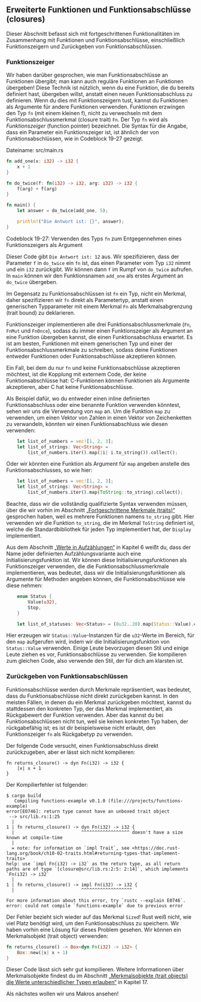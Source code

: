 ## Erweiterte Funktionen und Funktionsabschlüsse (closures)

Dieser Abschnitt befasst sich mit fortgeschrittenen Funktionalitäten im
Zusammenhang mit Funktionen und Funktionsabschlüsse, einschließlich
Funktionszeigern und Zurückgeben von Funktionsabschlüssen.

### Funktionszeiger

Wir haben darüber gesprochen, wie man Funktionsabschlüsse an Funktionen
übergibt; man kann auch reguläre Funktionen an Funktionen übergeben! Diese
Technik ist nützlich, wenn du eine Funktion, die du bereits definiert hast,
übergeben willst, anstatt einen neuen Funktionsabschluss zu definieren. Wenn du
dies mit Funktionszeigern tust, kannst du Funktionen als Argumente für andere
Funktionen verwenden. Funktionen erzwingen den Typ `fn` (mit einem kleinen f),
nicht zu verwechseln mit dem Funktionsabschlussmerkmal (closure trait) `Fn`.
Der Typ `fn` wird als *Funktionszeiger* (function pointer) bezeichnet. Die
Syntax für die Angabe, dass ein Parameter ein Funktionszeiger ist, ist ähnlich
der von Funktionsabschlüssen, wie in Codeblock 19-27 gezeigt.

<span class="filename">Dateiname: src/main.rs</span>

```rust
fn add_one(x: i32) -> i32 {
    x + 1
}

fn do_twice(f: fn(i32) -> i32, arg: i32) -> i32 {
    f(arg) + f(arg)
}

fn main() {
    let answer = do_twice(add_one, 5);

    println!("Die Antwort ist: {}", answer);
}
```

<span class="caption">Codeblock 19-27: Verwenden des Typs `fn` zum
Entgegennehmen eines Funktionszeigers als Argument</span>

Dieser Code gibt `Die Antwort ist: 12` aus. Wir spezifizieren, dass der
Parameter `f` in `do_twice` ein `fn` ist, das einen Parameter vom Typ `i32`
nimmt und ein `i32` zurückgibt. Wir können dann `f` im Rumpf von `do_twice`
aufrufen. In `main` können wir den Funktionsnamen `add_one` als erstes Argument
an `do_twice` übergeben.

Im Gegensatz zu Funktionsabschlüssen ist `fn` ein Typ, nicht ein Merkmal, daher
spezifizieren wir `fn` direkt als Parametertyp, anstatt einen generischen
Typparameter mit einem Merkmal `Fn` als Merkmalsabgrenzung (trait bound) zu
deklarieren.

Funktionszeiger implementieren alle drei Funktionsabschlussmerkmale (`Fn`,
`FnMut` und `FnOnce`), sodass du immer einen Funktionszeiger als Argument an
eine Funktion übergeben kannst, die einen Funktionsabschluss erwartet. Es ist
am besten, Funktionen mit einem generischen Typ und einer der
Funktionsabschlussmerkmale zu schreiben, sodass deine Funktionen entweder
Funktionen oder Funktionsabschlüsse akzeptieren können.

Ein Fall, bei dem du nur `fn` und keine Funktionsabschlüsse akzeptieren
möchtest, ist die Kopplung mit externem Code, der keine Funktionsabschlüsse
hat: C-Funktionen können Funktionen als Argumente akzeptieren, aber C hat keine
Funktionsabschlüsse.

Als Beispiel dafür, wo du entweder einen inline definierten Funktionsabschluss
oder eine benannte Funktion verwenden könntest, sehen wir uns die Verwendung
von `map` an. Um die Funktion `map` zu verwenden, um einen Vektor von Zahlen in
einen Vektor von Zeichenketten zu verwandeln, könnten wir einen
Funktionsabschluss wie diesen verwenden:

```rust
    let list_of_numbers = vec![1, 2, 3];
    let list_of_strings: Vec<String> =
        list_of_numbers.iter().map(|i| i.to_string()).collect();
```

Oder wir könnten eine Funktion als Argument für `map` angeben anstelle des
Funktionsabschlusses, so wie hier:

```rust
    let list_of_numbers = vec![1, 2, 3];
    let list_of_strings: Vec<String> =
        list_of_numbers.iter().map(ToString::to_string).collect();
```

Beachte, dass wir die vollständig qualifizierte Syntax verwenden müssen, über
die wir vorhin im Abschnitt [„Fortgeschrittene Merkmale
(traits)“][advanced-traits] gesprochen haben, weil es mehrere Funktionen namens
`to_string` gibt. Hier verwenden wir die Funktion `to_string`, die im Merkmal
`ToString` definiert ist, welche die Standardbibliothek für jeden Typ
implementiert hat, der `Display` implementiert.

Aus dem Abschnitt [„Werte in Aufzählungen“][enum-values] in Kapitel 6 weißt du,
dass der Name jeder definierten Aufzählungsvariante auch eine
Initialisierungsfunktion ist. Wir können diese Initialisierungsfunktionen als
Funktionszeiger verwenden, die die Funktionsabschlussmerkmale implementieren,
was bedeutet, dass wir die Initialisierungsfunktionen als Argumente für
Methoden angeben können, die Funktionsabschlüsse wie diese nehmen:

```rust
    enum Status {
        Value(u32),
        Stop,
    }

    let list_of_statuses: Vec<Status> = (0u32..20).map(Status::Value).collect();
```

Hier erzeugen wir `Status::Value`-Instanzen für die `u32`-Werte im Bereich, für
den `map` aufgerufen wird, indem wir die Initialisierungsfunktion von
`Status::Value` verwenden. Einige Leute bevorzugen diesen Stil und einige Leute
ziehen es vor, Funktionsabschlüsse zu verwenden. Sie kompilieren zum gleichen
Code, also verwende den Stil, der für dich am klarsten ist.

### Zurückgeben von Funktionsabschlüssen

Funktionsabschlüsse werden durch Merkmale repräsentiert, was bedeutet, dass du
Funktionsabschlüsse nicht direkt zurückgeben kannst. In den meisten Fällen, in
denen du ein Merkmal zurückgeben möchtest, kannst du stattdessen den konkreten
Typ, der das Merkmal implementiert, als Rückgabewert der Funktion verwenden.
Aber das kannst du bei Funktionsabschlüssen nicht tun, weil sie keinen
konkreten Typ haben, der rückgabefähig ist; es ist dir beispielsweise nicht
erlaubt, den Funktionszeiger `fn` als Rückgabetyp zu verwenden.

Der folgende Code versucht, einen Funktionsabschluss direkt zurückzugeben, aber
er lässt sich nicht kompilieren:

```rust,does_not_compile
fn returns_closure() -> dyn Fn(i32) -> i32 {
    |x| x + 1
}
```

Der Kompilierfehler ist folgender:

```console
$ cargo build
   Compiling functions-example v0.1.0 (file:///projects/functions-example)
error[E0746]: return type cannot have an unboxed trait object
 --> src/lib.rs:1:25
  |
1 | fn returns_closure() -> dyn Fn(i32) -> i32 {
  |                         ^^^^^^^^^^^^^^^^^^ doesn't have a size known at compile-time
  |
  = note: for information on `impl Trait`, see <https://doc.rust-lang.org/book/ch10-02-traits.html#returning-types-that-implement-traits>
help: use `impl Fn(i32) -> i32` as the return type, as all return paths are of type `[closure@src/lib.rs:2:5: 2:14]`, which implements `Fn(i32) -> i32`
  |
1 | fn returns_closure() -> impl Fn(i32) -> i32 {
  |                         ^^^^^^^^^^^^^^^^^^^

For more information about this error, try `rustc --explain E0746`.
error: could not compile `functions-example` due to previous error
```

Der Fehler bezieht sich wieder auf das Merkmal `Sized`! Rust weiß nicht, wie
viel Platz benötigt wird, um den Funktionsabschluss zu speichern. Wir haben
vorhin eine Lösung für dieses Problem gesehen. Wir können ein Merkmalsobjekt
(trait object) verwenden:

```rust
fn returns_closure() -> Box<dyn Fn(i32) -> i32> {
    Box::new(|x| x + 1)
}
```

Dieser Code lässt sich sehr gut kompilieren. Weitere Informationen über
Merkmalsobjekte findest du im Abschnitt [„Merkmalsobjekte (trait objects) die
Werte unterschiedlicher Typen erlauben“][trait-objects] in Kapitel 17.

Als nächstes wollen wir uns Makros ansehen!

[advanced-traits]: ch19-03-advanced-traits.html
[enum-values]: ch06-01-defining-an-enum.html#werte-in-aufzählungen
[trait-objects]: ch17-02-trait-objects.html
